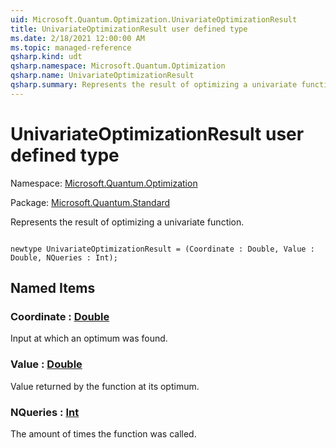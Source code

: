 ```yaml
---
uid: Microsoft.Quantum.Optimization.UnivariateOptimizationResult
title: UnivariateOptimizationResult user defined type
ms.date: 2/18/2021 12:00:00 AM
ms.topic: managed-reference
qsharp.kind: udt
qsharp.namespace: Microsoft.Quantum.Optimization
qsharp.name: UnivariateOptimizationResult
qsharp.summary: Represents the result of optimizing a univariate function.
---
```


# UnivariateOptimizationResult user defined type

Namespace: [Microsoft.Quantum.Optimization](xref:Microsoft.Quantum.Optimization)

Package: [Microsoft.Quantum.Standard](https://nuget.org/packages/Microsoft.Quantum.Standard)


Represents the result of optimizing a univariate function.

```qsharp

newtype UnivariateOptimizationResult = (Coordinate : Double, Value : Double, NQueries : Int);
```



## Named Items

### Coordinate : [Double](xref:microsoft.quantum.lang-ref.double)

Input at which an optimum was found.
### Value : [Double](xref:microsoft.quantum.lang-ref.double)

Value returned by the function at its optimum.
### NQueries : [Int](xref:microsoft.quantum.lang-ref.int)

The amount of times the function was called.